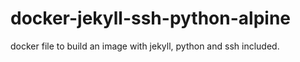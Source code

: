 # docker-jekyll-ssh-python-alpine
docker file to build an image with jekyll, python and ssh included.
